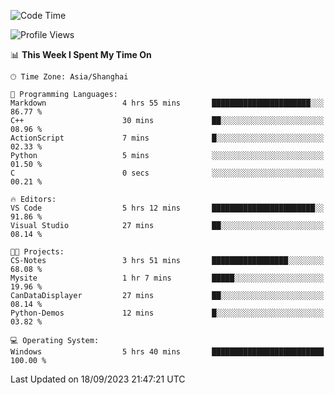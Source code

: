 <!--START_SECTION:waka-->
![Code Time](http://img.shields.io/badge/Code%20Time-1%2C252%20hrs%205%20mins-blue)

![Profile Views](http://img.shields.io/badge/Profile%20Views-3-blue)

📊 **This Week I Spent My Time On** 

```text
🕑︎ Time Zone: Asia/Shanghai

💬 Programming Languages: 
Markdown                 4 hrs 55 mins       ██████████████████████░░░   86.77 % 
C++                      30 mins             ██░░░░░░░░░░░░░░░░░░░░░░░   08.96 % 
ActionScript             7 mins              █░░░░░░░░░░░░░░░░░░░░░░░░   02.33 % 
Python                   5 mins              ░░░░░░░░░░░░░░░░░░░░░░░░░   01.50 % 
C                        0 secs              ░░░░░░░░░░░░░░░░░░░░░░░░░   00.21 % 

🔥 Editors: 
VS Code                  5 hrs 12 mins       ███████████████████████░░   91.86 % 
Visual Studio            27 mins             ██░░░░░░░░░░░░░░░░░░░░░░░   08.14 % 

🐱‍💻 Projects: 
CS-Notes                 3 hrs 51 mins       █████████████████░░░░░░░░   68.08 % 
Mysite                   1 hr 7 mins         █████░░░░░░░░░░░░░░░░░░░░   19.96 % 
CanDataDisplayer         27 mins             ██░░░░░░░░░░░░░░░░░░░░░░░   08.14 % 
Python-Demos             12 mins             █░░░░░░░░░░░░░░░░░░░░░░░░   03.82 % 

💻 Operating System: 
Windows                  5 hrs 40 mins       █████████████████████████   100.00 % 
```


 Last Updated on 18/09/2023 21:47:21 UTC
<!--END_SECTION:waka-->